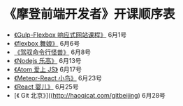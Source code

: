 # 《摩登前端开发者》开课顺序表

- [《Gulp-Flexbox 响应式网站课程》](http://haoqicat.com/gulp-flex-res) 6月1号
- [《flexbox 舞娘》](haoqicat.com/flexbox-dancer) 6月6号
- [《驾驭命令行怪兽》](http://haoqicat.com/ride-cli-monster) 6月8号
- [《Nodejs 乐高》](http://haoqicat.com/nodejs-lego) 6月13号
- [《Atom 爱上 JS》](http://haoqicat.com/atom-love-js) 6月17号
- [《Meteor-React 小鸟》](http://haoqicat.com/meteor-react-bird) 6月23号
- [《React 婴儿》](http://haoqicat.com/react-baby) 6月25号
- [《 Git 北京》]((http://haoqicat.com/gitbeijing) 6月28号